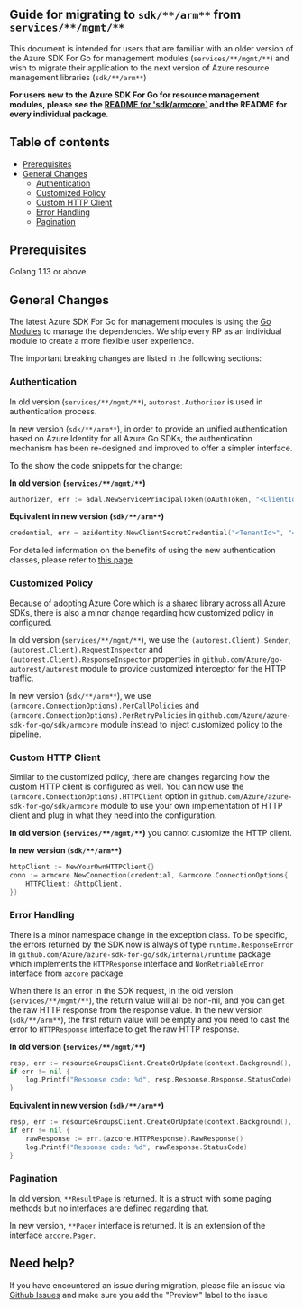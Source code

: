 ## Guide for migrating to `sdk/**/arm**` from `services/**/mgmt/**`

This document is intended for users that are familiar with an older version of the Azure SDK For Go for management modules (`services/**/mgmt/**`) and wish to migrate their application to the next version of Azure resource management libraries (`sdk/**/arm**`)

**For users new to the Azure SDK For Go for resource management modules, please see the [README for 'sdk/armcore`](https://github.com/Azure/azure-sdk-for-go/tree/main/sdk/armcore) and the README for every individual package.**

## Table of contents

* [Prerequisites](#prerequisites)
* [General Changes](#general-changes)
    * [Authentication](#authentication)
    * [Customized Policy](#customized-policy)
    * [Custom HTTP Client](#custom-http-client)
    * [Error Handling](#error-handling)
    * [Pagination](#pagination)

## Prerequisites

Golang 1.13 or above.

## General Changes

The latest Azure SDK For Go for management modules is using the [Go Modules](https://github.com/golang/go/wiki/Modules) to manage the dependencies. We ship every RP as an individual module to create a more flexible user experience.

The important breaking changes are listed in the following sections:

### Authentication

In old version (`services/**/mgmt/**`), `autorest.Authorizer` is used in authentication process.

In new version (`sdk/**/arm**`), in order to provide an unified authentication based on Azure Identity for all Azure Go SDKs, the authentication mechanism has been re-designed and improved to offer a simpler interface.

To the show the code snippets for the change:

**In old version (`services/**/mgmt/**`)**

```go
authorizer, err := adal.NewServicePrincipalToken(oAuthToken, "<ClientId>", "<ClientSecret>", endpoint)
```        

**Equivalent in new version (`sdk/**/arm**`)**

```go
credential, err = azidentity.NewClientSecretCredential("<TenantId>", "<ClientId>", "<ClientSecret>", nil)
```

For detailed information on the benefits of using the new authentication classes, please refer to [this page](https://github.com/Azure/azure-sdk-for-go/blob/main/sdk/azidentity/README.md)

### Customized Policy

Because of adopting Azure Core which is a shared library across all Azure SDKs, there is also a minor change regarding how customized policy in configured.

In old version (`services/**/mgmt/**`), we use the `(autorest.Client).Sender`, `(autorest.Client).RequestInspector` and `(autorest.Client).ResponseInspector` properties in `github.com/Azure/go-autorest/autorest` module to provide customized interceptor for the HTTP traffic.

In new version (`sdk/**/arm**`), we use `(armcore.ConnectionOptions).PerCallPolicies` and `(armcore.ConnectionOptions).PerRetryPolicies` in `github.com/Azure/azure-sdk-for-go/sdk/armcore` module instead to inject customized policy to the pipeline.

### Custom HTTP Client

Similar to the customized policy, there are changes regarding how the custom HTTP client is configured as well. You can now use the `(armcore.ConnectionOptions).HTTPClient` option in `github.com/Azure/azure-sdk-for-go/sdk/armcore` module to use your own implementation of HTTP client and plug in what they need into the configuration.

**In old version (`services/**/mgmt/**`)** you cannot customize the HTTP client.

**In new version (`sdk/**/arm**`)**

```go
httpClient := NewYourOwnHTTPClient{}
conn := armcore.NewConnection(credential, &armcore.ConnectionOptions{
    HTTPClient: &httpClient,
})
```

### Error Handling

There is a minor namespace change in the exception class. To be specific, the errors returned by the SDK now is always of type `runtime.ResponseError` in `github.com/Azure/azure-sdk-for-go/sdk/internal/runtime` package which implements the `HTTPResponse` interface and `NonRetriableError` interface from `azcore` package.

When there is an error in the SDK request, in the old version (`services/**/mgmt/**`), the return value will all be non-nil, and you can get the raw HTTP response from the response value. In the new version (`sdk/**/arm**`), the first return value will be empty and you need to cast the error to `HTTPResponse` interface to get the raw HTTP response.

**In old version (`services/**/mgmt/**`)**

```go
resp, err := resourceGroupsClient.CreateOrUpdate(context.Background(), resourceGroupName, resourceGroupParameters)
if err != nil {
	log.Printf("Response code: %d", resp.Response.Response.StatusCode)
}
```

**Equivalent in new version (`sdk/**/arm**`)**

```go
resp, err := resourceGroupsClient.CreateOrUpdate(context.Background(), resourceGroupName, resourceGroupParameters, nil)
if err != nil {
	rawResponse := err.(azcore.HTTPResponse).RawResponse()
	log.Printf("Response code: %d", rawResponse.StatusCode)
}
```

### Pagination

In old version, `**ResultPage` is returned. It is a struct with some paging methods but no interfaces are defined regarding that.

In new version, `**Pager` interface is returned. It is an extension of the interface `azcore.Pager`.

## Need help?

If you have encountered an issue during migration, please file an issue via [Github Issues](https://github.com/Azure/azure-sdk-for-go/issues) and make sure you add the "Preview" label to the issue